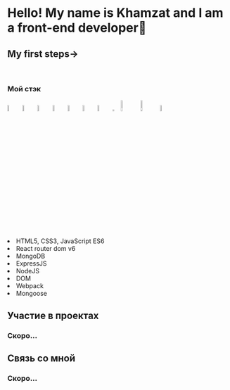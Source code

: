 <h1 aligt>Hello! My name is Khamzat and I am a front-end developer🌱</h1>
  
  <h2>My first steps→</h2>
  <br />


<h3>Мой стэк</h3>
  <div>  <img width=6% src="https://cdn1.iconfinder.com/data/icons/akar-vol-1/24/nextjs-fill-256.png"/>
<img width=6% src="https://cdn0.iconfinder.com/data/icons/logos-brands-in-colors/128/react-256.png" alt="photoReact" />
  <img width=6%  src="https://cdn4.iconfinder.com/data/icons/logos-brands-5/24/redux-256.png" alt="photoReact" />
 <img width=6% src="https://cdn3.iconfinder.com/data/icons/picons-social/57/10-html5-256.png" alt="photoReact" />
     <img width=6% src="https://cdn0.iconfinder.com/data/icons/logos-21/40/CSS3-256.png" alt="photoReact" />
        <img  width=6% src="https://cdn2.iconfinder.com/data/icons/designer-skills/128/code-programming-javascript-software-develop-command-language-256.png" alt="photoJs" />
          <img width=6% src="https://www.codesmith.io/hs-fs/hubfs/Blog%20Images/Blog%20Photos/react-router-logo.png?width=600&name=react-router-logo.png" alt="photoJs" />
            <img width=3% src="https://cdn4.iconfinder.com/data/icons/logos-3/512/mongodb-2-256.png" alt="photoJs" />
              <img  width=8% src="https://the-guild.dev/blog-assets/nodejs-esm/nodejs_logo.png" alt="photoJs" />
              <img  width=8% src="https://www.vectorlogo.zone/logos/expressjs/expressjs-ar21.svg" alt="photoJs" />
                            <img width=6% src="https://camo.githubusercontent.com/7c669e872b214571ae0b5097e8d3db369225a806dc2ce9a436cde3497164310c/687474703a2f2f6d6f6e676f64622d746f6f6c732e636f6d2f696d672f6d6f6e676f6f73652e706e67" alt="photoJs" /></div>

  <li>HTML5, CSS3, JavaScript ES6</li>
  <li>React router dom v6</li>
  <li>MongoDB</li>
  <li>ExpressJS</li>
  <li>NodeJS</li>
  <li>DOM</li>
  <li>Webpack</li>
  <li>Mongoose</li>
</ul>

<h2>Участие в проектах</h2>
</hr>
<h3>Скоро...</h3>

<h2>Связь со мной</h2>
<h3>Скоро...</h3>
